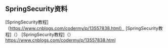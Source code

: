 ## SpringSecurity资料

[SpringSecurity教程]（https://www.cnblogs.com/codermy/p/13557838.html）
[SpringSecurity教程]（）
[SpringSecurity教程]（）
https://www.cnblogs.com/codermy/p/13557838.html